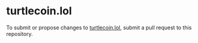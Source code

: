 # turtlecoin.lol

To submit or propose changes to [turtlecoin.lol](https://turtlecoin.lol), submit a pull request to this repository.
